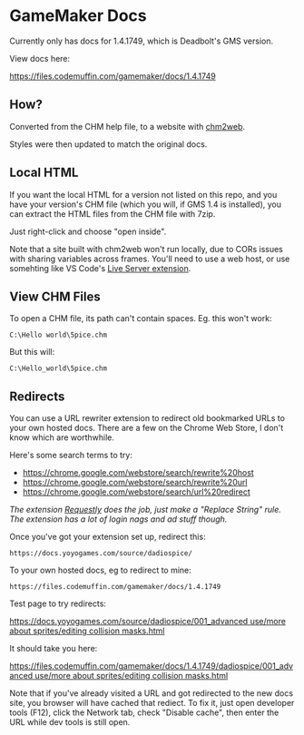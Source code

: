 # GameMaker Docs

Currently only has docs for 1.4.1749, which is Deadbolt's GMS version.

View docs here:

https://files.codemuffin.com/gamemaker/docs/1.4.1749



## How?

Converted from the CHM help file, to a website with [chm2web](https://download.cnet.com/Chm2web/3000-10247_4-10118798.html).

Styles were then updated to match the original docs.


## Local HTML

If you want the local HTML for a version not listed on this repo, and you have your version's CHM file (which you will, if GMS 1.4 is installed), you can extract the HTML files from the CHM file with 7zip.

Just right-click and choose "open inside".

Note that a site built with chm2web won't run locally, due to CORs issues with sharing variables across frames. You'll need to use a web host, or use somehting like VS Code's [Live Server extension](https://marketplace.visualstudio.com/items?itemName=ritwickdey.LiveServer).


## View CHM Files

To open a CHM file, its path can't contain spaces. Eg. this won't work:

`C:\Hello world\5pice.chm`

But this will:

`C:\Hello_world\5pice.chm`


## Redirects

You can use a URL rewriter extension to redirect old bookmarked URLs to your own hosted docs. There are a few on the Chrome Web Store, I don't know which are worthwhile.

Here's some search terms to try:

- https://chrome.google.com/webstore/search/rewrite%20host
- https://chrome.google.com/webstore/search/rewrite%20url
- https://chrome.google.com/webstore/search/url%20redirect

_The extension [Requestly](https://chrome.google.com/webstore/detail/requestly-modify-headers/mdnleldcmiljblolnjhpnblkcekpdkpa) does the job, just make a "Replace String" rule. The extension has a lot of login nags and ad stuff though._

Once you've got your extension set up, redirect this:

`https://docs.yoyogames.com/source/dadiospice/`

To your own hosted docs, eg to redirect to mine:

`https://files.codemuffin.com/gamemaker/docs/1.4.1749`

Test page to try redirects:

[https://docs.yoyogames.com/source/dadiospice/001_advanced use/more about sprites/editing collision masks.html](https://docs.yoyogames.com/source/dadiospice/001_advanced%20use/more%20about%20sprites/editing%20collision%20masks.html)

It should take you here:

[https://files.codemuffin.com/gamemaker/docs/1.4.1749/dadiospice/001_advanced use/more about sprites/editing collision masks.html](https://files.codemuffin.com/gamemaker/docs/1.4.1749/dadiospice//001_advanced%20use/more%20about%20sprites/editing%20collision%20masks.html)

Note that if you've already visited a URL and got redirected to the new docs site, you browser will have cached that rediect. To fix it, just open developer tools (F12), click the Network tab, check "Disable cache", then enter the URL while dev tools is still open.
